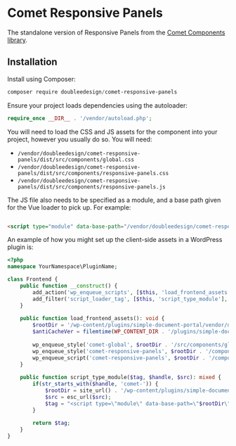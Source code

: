 # Comet Responsive Panels

The standalone version of Responsive Panels from the [Comet Components library](https://www.cometcomponents.io).

## Installation

Install using Composer:

```powershell
composer require doubleedesign/comet-responsive-panels
```

Ensure your project loads dependencies using the autoloader:

```php
require_once __DIR__ . '/vendor/autoload.php';
```

You will need to load the CSS and JS assets for the component into your project, however you usually do so. You will need:

- `/vendor/doubleedesign/comet-responsive-panels/dist/src/components/global.css`
- `/vendor/doubleedesign/comet-responsive-panels/dist/src/components/responsive-panels.css`
- `/vendor/doubleedesign/comet-responsive-panels/dist/src/components/responsive-panels.js`

The JS file also needs to be specified as a module, and a base path given for the Vue loader to pick up. For example:

```html

<script type="module" data-base-path="/vendor/doubleedesign/comet-responsive-panels/dist" src="/vendor/doubleedesign/comet-responsive-panels/dist/src/components/responsive-panels.js"></script>
```

An example of how you might set up the client-side assets in a WordPress plugin is:

```php
<?php
namespace YourNamespace\PluginName;

class Frontend {
	public function __construct() {
		add_action('wp_enqueue_scripts', [$this, 'load_frontend_assets']);
		add_filter('script_loader_tag', [$this, 'script_type_module'], 10, 3);
	}
	
	public function load_frontend_assets(): void {
		$rootDir = '/wp-content/plugins/simple-document-portal/vendor/doubleedesign/comet-responsive-panels/dist/src';
		$antiCacheVer = filemtime(WP_CONTENT_DIR . '/plugins/simple-document-portal/vendor/doubleedesign/comet-responsive-panels/dist/src/components/ResponsivePanels/responsive-panels.js');
	
		wp_enqueue_style('comet-global', $rootDir . '/src/components/global.css', [], '0.0.2');
		wp_enqueue_style('comet-responsive-panels', $rootDir . '/components/ResponsivePanels/responsive-panels.css', [], $antiCacheVer);
		wp_enqueue_script('comet-responsive-panels', $rootDir . '/components/ResponsivePanels/responsive-panels.js', [], $antiCacheVer, true);
	}
	
	public function script_type_module($tag, $handle, $src): mixed {
		if(str_starts_with($handle, 'comet-')) {
			$rootDir = site_url() . '/wp-content/plugins/simple-document-portal/vendor/doubleedesign/comet-responsive-panels/dist';
			$src = esc_url($src);
			$tag = "<script type=\"module\" data-base-path=\"$rootDir\" src=\"" . $src . "\" id=\"$handle\"></script>";
		}	
	
		return $tag;
	}
}
```
